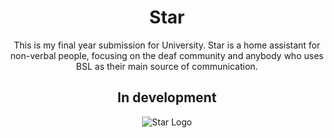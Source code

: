 <div align="center">

# Star
This is my final year submission for University.
Star is a home assistant for non-verbal people, focusing on the deaf community and anybody who uses BSL as their main source of communication.

## In development
![Star Logo](https://github.com/user-attachments/assets/36070de1-5b1f-4476-8123-da67c1fd0e26)
</div>
